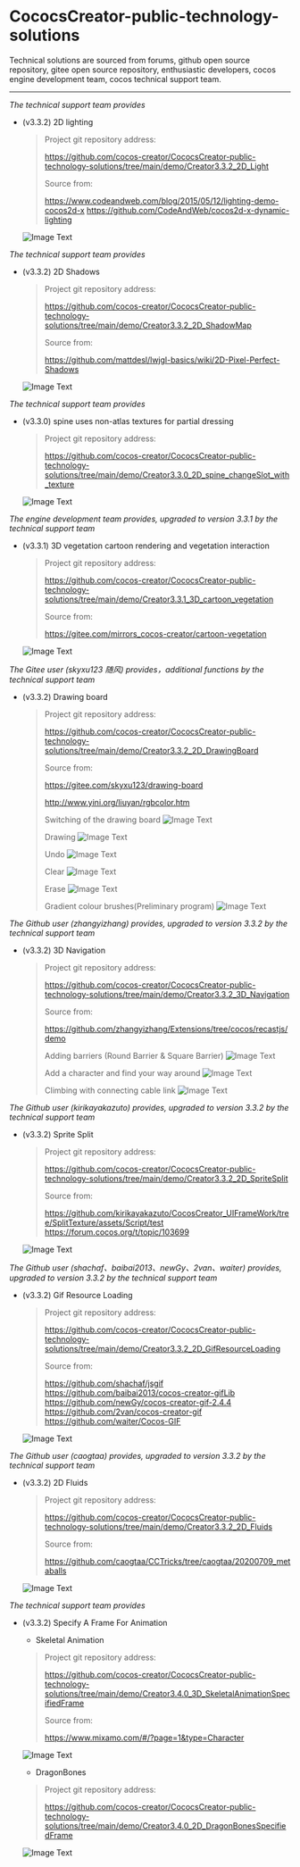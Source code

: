 # CococsCreator-public-technology-solutions

 Technical solutions are sourced from forums, github open source repository, gitee open source repository, enthusiastic developers, cocos engine development team, cocos technical support team. 

---
*The technical support team provides*

* (v3.3.2) 2D lighting

  > Project git repository address:
  >
  > https://github.com/cocos-creator/CococsCreator-public-technology-solutions/tree/main/demo/Creator3.3.2_2D_Light
  >
  > Source from:
  >
  > https://www.codeandweb.com/blog/2015/05/12/lighting-demo-cocos2d-x
  > https://github.com/CodeAndWeb/cocos2d-x-dynamic-lighting

  ![Image Text](https://github.com/cocos-creator/CococsCreator-public-technology-solutions/blob/main/gif/20211111/2021111101.gif)

  

*The technical support team provides*

* (v3.3.2) 2D Shadows

  > Project git repository address:
  >
  > https://github.com/cocos-creator/CococsCreator-public-technology-solutions/tree/main/demo/Creator3.3.2_2D_ShadowMap
  >
  > Source from:
  >
  > https://github.com/mattdesl/lwjgl-basics/wiki/2D-Pixel-Perfect-Shadows
  
  ![Image Text](https://github.com/cocos-creator/CococsCreator-public-technology-solutions/blob/main/gif/20211111/2021111102.gif)



*The technical support team provides*

* (v3.3.0) spine uses non-atlas textures for partial dressing

  > Project git repository address:
  >
  > https://github.com/cocos-creator/CococsCreator-public-technology-solutions/tree/main/demo/Creator3.3.0_2D_spine_changeSlot_with_texture
  
  ![Image Text](https://github.com/cocos-creator/CococsCreator-public-technology-solutions/blob/main/gif/20211111/2021111103.gif)



*The engine development team provides, upgraded to version 3.3.1 by the technical support team*

* (v3.3.1) 3D vegetation cartoon rendering and vegetation interaction

  > Project git repository address: 
  >
  > https://github.com/cocos-creator/CococsCreator-public-technology-solutions/tree/main/demo/Creator3.3.1_3D_cartoon_vegetation
  >
  > Source from:
  > 
  > https://gitee.com/mirrors_cocos-creator/cartoon-vegetation

  ![Image Text](https://github.com/cocos-creator/CococsCreator-public-technology-solutions/blob/main/gif/20211126/2021112603.gif)



*The Gitee user (skyxu123 随风) provides，additional functions by the technical support team*

* (v3.3.2) Drawing board

  > Project git repository address: 
  >
  > https://github.com/cocos-creator/CococsCreator-public-technology-solutions/tree/main/demo/Creator3.3.2_2D_DrawingBoard
  >
  > Source from: 
  >
  > https://gitee.com/skyxu123/drawing-board
  >
  > http://www.yini.org/liuyan/rgbcolor.htm
  > 
  > Switching of the drawing board
  ![Image Text](https://github.com/cocos-creator/CococsCreator-public-technology-solutions/blob/main/gif/20211129/2021112901.gif)
  >
  > Drawing
  ![Image Text](https://github.com/cocos-creator/CococsCreator-public-technology-solutions/blob/main/gif/20211129/2021112902.gif)
  >
  > Undo
  ![Image Text](https://github.com/cocos-creator/CococsCreator-public-technology-solutions/blob/main/gif/20211129/2021112903.gif)
  >
  > Clear
  ![Image Text](https://github.com/cocos-creator/CococsCreator-public-technology-solutions/blob/main/gif/20211129/2021112904.gif)
  >
  > Erase
  ![Image Text](https://github.com/cocos-creator/CococsCreator-public-technology-solutions/blob/main/gif/20211129/2021112905.gif)
  >
  > Gradient colour brushes(Preliminary program)
  ![Image Text](https://github.com/cocos-creator/CococsCreator-public-technology-solutions/blob/main/gif/20211129/2021112906.gif)



*The Github user (zhangyizhang) provides, upgraded to version 3.3.2 by the technical support team*

* (v3.3.2) 3D Navigation

  > Project git repository address: 
  >
  > https://github.com/cocos-creator/CococsCreator-public-technology-solutions/tree/main/demo/Creator3.3.2_3D_Navigation
  >
  > Source from: 
  >
  > https://github.com/zhangyizhang/Extensions/tree/cocos/recastjs/demo
  > 
  > Adding barriers (Round Barrier & Square Barrier)
  ![Image Text](https://github.com/cocos-creator/CococsCreator-public-technology-solutions/blob/main/gif/20211129/2021112911.gif)
  > 
  > Add a character and find your way around
  ![Image Text](https://github.com/cocos-creator/CococsCreator-public-technology-solutions/blob/main/gif/20211129/2021112912.gif)
  > 
  > Climbing with connecting cable link
  ![Image Text](https://github.com/cocos-creator/CococsCreator-public-technology-solutions/blob/main/gif/20211129/2021112913.gif)



*The Github user (kirikayakazuto) provides, upgraded to version 3.3.2 by the technical support team*

* (v3.3.2) Sprite Split

  > Project git repository address: 
  >
  > https://github.com/cocos-creator/CococsCreator-public-technology-solutions/tree/main/demo/Creator3.3.2_2D_SpriteSplit
  >
  > Source from: 
  >
  > https://github.com/kirikayakazuto/CocosCreator_UIFrameWork/tree/SplitTexture/assets/Script/test
  > https://forum.cocos.org/t/topic/103699
  
  ![Image Text](https://github.com/cocos-creator/CococsCreator-public-technology-solutions/blob/main/gif/20211208/2021120801.gif)



*The Github user (shachaf、baibai2013、newGy、2van、waiter) provides, upgraded to version 3.3.2 by the technical support team*

* (v3.3.2) Gif Resource Loading

  > Project git repository address: 
  >
  > https://github.com/cocos-creator/CococsCreator-public-technology-solutions/tree/main/demo/Creator3.3.2_2D_GifResourceLoading
  >
  > Source from: 
  >
  > https://github.com/shachaf/jsgif
  > https://github.com/baibai2013/cocos-creator-gifLib
  > https://github.com/newGy/cocos-creator-gif-2.4.4
  > https://github.com/2van/cocos-creator-gif
  > https://github.com/waiter/Cocos-GIF
  
  ![Image Text](https://github.com/cocos-creator/CococsCreator-public-technology-solutions/blob/main/gif/20211216/2021121601.gif)



*The Github user (caogtaa) provides, upgraded to version 3.3.2 by the technical support team*

* (v3.3.2) 2D Fluids

  > Project git repository address: 
  >
  > https://github.com/cocos-creator/CococsCreator-public-technology-solutions/tree/main/demo/Creator3.3.2_2D_Fluids
  >
  > Source from: 
  >
  > https://github.com/caogtaa/CCTricks/tree/caogtaa/20200709_metaballs
  
  ![Image Text](https://github.com/cocos-creator/CococsCreator-public-technology-solutions/blob/main/gif/20211216/2021121602.gif)



*The technical support team provides*

* (v3.3.2) Specify A Frame For Animation

  - Skeletal Animation
  >
  > Project git repository address: 
  >
  > https://github.com/cocos-creator/CococsCreator-public-technology-solutions/tree/main/demo/Creator3.4.0_3D_SkeletalAnimationSpecifiedFrame
  >
  > Source from: 
  >
  > https://www.mixamo.com/#/?page=1&type=Character
  
  ![Image Text](https://github.com/cocos-creator/CococsCreator-public-technology-solutions/blob/main/gif/20211228/2021122801.gif)

  - DragonBones
  >
  > Project git repository address: 
  >
  > https://github.com/cocos-creator/CococsCreator-public-technology-solutions/tree/main/demo/Creator3.4.0_2D_DragonBonesSpecifiedFrame
  
  ![Image Text](https://github.com/cocos-creator/CococsCreator-public-technology-solutions/blob/main/gif/20211228/2021122802.gif)